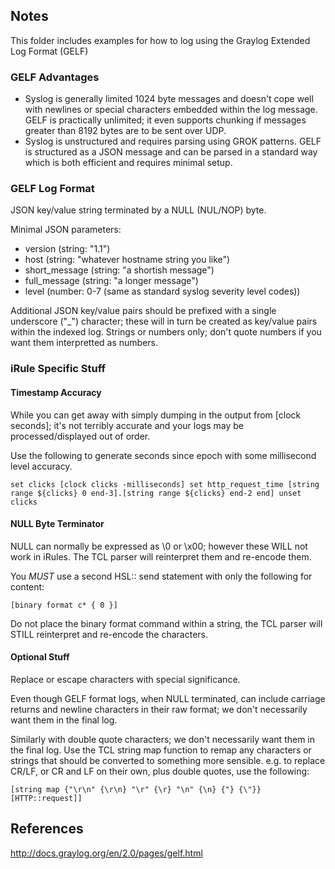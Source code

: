 ## Notes ##

This folder includes examples for how to log using the Graylog Extended Log Format (GELF)

### GELF Advantages ###

* Syslog is generally limited 1024 byte messages and doesn't cope well with newlines or special characters embedded within the log message. GELF is practically unlimited; it even supports chunking if messages greater than 8192 bytes are to be sent over UDP.
* Syslog is unstructured and requires parsing using GROK patterns. GELF is structured as a JSON message and can be parsed in a standard way which is both efficient and requires minimal setup.

### GELF Log Format ### 

JSON key/value string terminated by a NULL (NUL/NOP) byte.

Minimal JSON parameters:
* version (string: "1.1")
* host (string: "whatever hostname string you like")
* short_message (string: "a shortish message")
* full_message (string: "a longer message")
* level (number: 0-7 (same as standard syslog severity level codes))

Additional JSON key/value pairs should be prefixed with a single underscore ("_") character; these will in turn be created as key/value pairs within the indexed log. Strings or numbers only; don't quote numbers if you want them interpretted as numbers.

### iRule Specific Stuff ###

#### Timestamp Accuracy ####

While you can get away with simply dumping in the output from [clock seconds]; it's not terribly accurate and your logs may be processed/displayed out of order.

Use the following to generate seconds since epoch with some millisecond level accuracy.

`set clicks [clock clicks -milliseconds]
set http_request_time [string range ${clicks} 0 end-3].[string range ${clicks} end-2 end]
unset clicks`

#### NULL Byte Terminator ####

NULL can normally be expressed as \0 or \x00; however these WILL not work in iRules. The TCL parser will reinterpret them and re-encode them.

You *MUST* use a second HSL:: send statement with only the following for content:

`[binary format c* { 0 }]`

Do not place the binary format command within a string, the TCL parser will STILL reinterpret and re-encode the characters.

#### Optional Stuff ####

Replace or escape characters with special significance.

Even though GELF format logs, when NULL terminated, can include carriage returns and newline characters in their raw format; we don't necessarily want them in the final log.

Similarly with double quote characters; we don't necessarily want them in the final log.
Use the TCL string map function to remap any characters or strings that should be converted to something more sensible.
e.g. to replace CR/LF, or CR and LF on their own, plus double quotes, use the following:

`[string map {"\r\n" {\r\n} "\r" {\r} "\n" {\n} {"} {\"}} [HTTP::request]]`

## References ##

http://docs.graylog.org/en/2.0/pages/gelf.html
